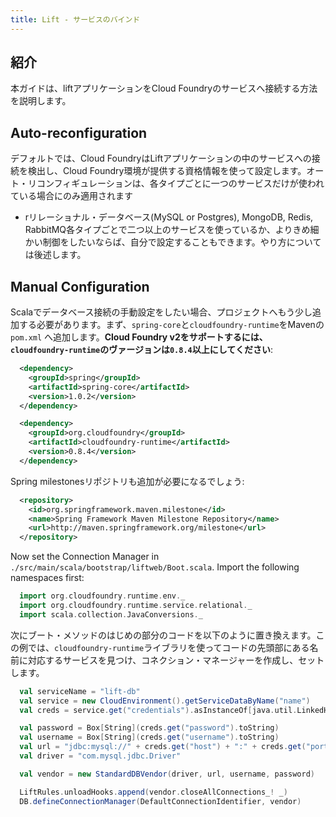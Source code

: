 ```yaml
---
title: Lift - サービスのバインド
---
```


## <a id='intro'></a>紹介 ##

本ガイドは、liftアプリケーションをCloud Foundryのサービスへ接続する方法を説明します。

## <a id='auto'></a>Auto-reconfiguration ##

デフォルトでは、Cloud FoundryはLiftアプリケーションの中のサービスへの接続を検出し、Cloud
Foundry環境が提供する資格情報を使って設定します。オート・リコンフィギュレーションは、各タイプごとに一つのサービスだけが使われている場合にのみ適用されます
- rリレーショナル・データベース(MySQL or Postgres), MongoDB, Redis,
RabbitMQ各タイプごとで二つ以上のサービスを使っているか、よりきめ細かい制御をしたいならば、自分で設定することもできます。やり方については後述します。

## <a id='manual'></a>Manual Configuration ##

Scalaでデータベース接続の手動設定をしたい場合、プロジェクトへもう少し追加する必要があります。まず、`spring-core`と`cloudfoundry-runtime`をMavenの`pom.xml`
へ追加します。**Cloud Foundry
v2をサポートするには、`cloudfoundry-runtime`のヴァージョンは`0.8.4`以上にしてください**:

~~~xml
  <dependency>
    <groupId>spring</groupId>
    <artifactId>spring-core</artifactId>
    <version>1.0.2</version>
  </dependency>

  <dependency>
    <groupId>org.cloudfoundry</groupId>
    <artifactId>cloudfoundry-runtime</artifactId>
    <version>0.8.4</version>
  </dependency>
~~~

Spring milestonesリポジトリも追加が必要になるでしょう:

~~~xml
  <repository>
    <id>org.springframework.maven.milestone</id>
    <name>Spring Framework Maven Milestone Repository</name>
    <url>http://maven.springframework.org/milestone</url>
  </repository>
~~~

Now set the Connection Manager in
`./src/main/scala/bootstrap/liftweb/Boot.scala`. Import the following
namespaces first:

~~~scala
  import org.cloudfoundry.runtime.env._
  import org.cloudfoundry.runtime.service.relational._
  import scala.collection.JavaConversions._
~~~

次にブート・メソッドのはじめの部分のコードを以下のように置き換えます。この例では、`cloudfoundry-runtime`ライブラリを使ってコードの先頭部にある名前に対応するサービスを見つけ、コネクション・マネージャーを作成し、セットします。

~~~scala
  val serviceName = "lift-db"
  val service = new CloudEnvironment().getServiceDataByName("name")
  val creds = service.get("credentials").asInstanceOf[java.util.LinkedHashMap[String, Object]]

  val password = Box[String](creds.get("password").toString)
  val username = Box[String](creds.get("username").toString)
  val url = "jdbc:mysql://" + creds.get("host") + ":" + creds.get("port") + "/" + creds.get("name")
  val driver = "com.mysql.jdbc.Driver"

  val vendor = new StandardDBVendor(driver, url, username, password)

  LiftRules.unloadHooks.append(vendor.closeAllConnections_! _)
  DB.defineConnectionManager(DefaultConnectionIdentifier, vendor)
~~~

